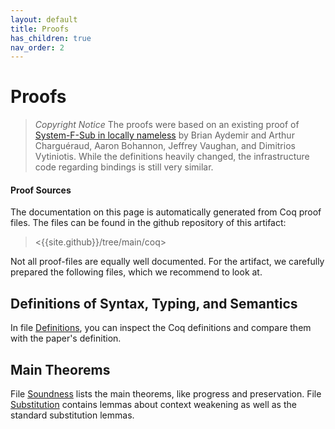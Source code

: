 ```yaml
---
layout: default
title: Proofs
has_children: true
nav_order: 2
---
```


# Proofs

> *Copyright Notice* The proofs were based on an existing proof of [System-F-Sub in locally nameless](http://www.chargueraud.org/softs/ln/) by Brian Aydemir and Arthur Charguéraud, Aaron Bohannon, Jeffrey Vaughan, and Dimitrios Vytiniotis. While the definitions heavily changed, the infrastructure code regarding bindings is still very similar.

#### Proof Sources
The documentation on this page is automatically generated from Coq proof files. The files can be found in the github repository of this artifact:

> <{{site.github}}/tree/main/coq>

Not all proof-files are equally well documented.
For the artifact, we carefully prepared the following files, which we recommend to look at.

## Definitions of Syntax, Typing, and Semantics
In file [Definitions](Top.SystemC.Definitions.html), you can inspect the Coq definitions and compare them with the paper's definition.

## Main Theorems
File [Soundness](Top.SystemC.Soundness.html) lists the main theorems, like progress and preservation. File [Substitution](Top.SystemC.Substitution.html) contains lemmas about context weakening as well as the standard substitution lemmas.
